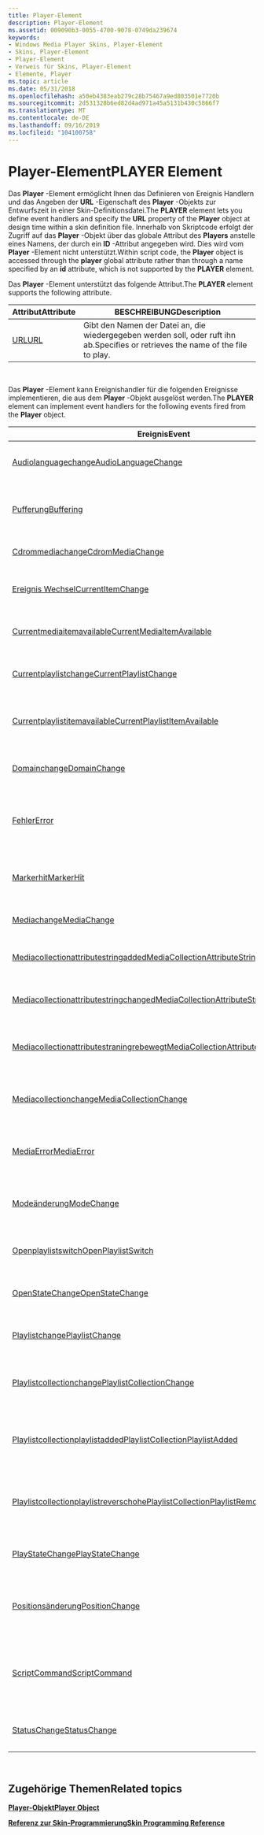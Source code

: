 ```yaml
---
title: Player-Element
description: Player-Element
ms.assetid: 009090b3-0055-4700-9078-0749da239674
keywords:
- Windows Media Player Skins, Player-Element
- Skins, Player-Element
- Player-Element
- Verweis für Skins, Player-Element
- Elemente, Player
ms.topic: article
ms.date: 05/31/2018
ms.openlocfilehash: a50eb4383eab279c28b75467a9ed803501e7720b
ms.sourcegitcommit: 2d531328b6ed82d4ad971a45a5131b430c5866f7
ms.translationtype: MT
ms.contentlocale: de-DE
ms.lasthandoff: 09/16/2019
ms.locfileid: "104100758"
---
```

# <a name="player-element"></a><span data-ttu-id="f6134-108">Player-Element</span><span class="sxs-lookup"><span data-stu-id="f6134-108">PLAYER Element</span></span>

<span data-ttu-id="f6134-109">Das **Player** -Element ermöglicht Ihnen das Definieren von Ereignis Handlern und das Angeben der **URL** -Eigenschaft des **Player** -Objekts zur Entwurfszeit in einer Skin-Definitionsdatei.</span><span class="sxs-lookup"><span data-stu-id="f6134-109">The **PLAYER** element lets you define event handlers and specify the **URL** property of the **Player** object at design time within a skin definition file.</span></span> <span data-ttu-id="f6134-110">Innerhalb von Skriptcode erfolgt der Zugriff auf das **Player** -Objekt über das globale Attribut des **Players** anstelle eines Namens, der durch ein **ID** -Attribut angegeben wird. Dies wird vom **Player** -Element nicht unterstützt.</span><span class="sxs-lookup"><span data-stu-id="f6134-110">Within script code, the **Player** object is accessed through the **player** global attribute rather than through a name specified by an **id** attribute, which is not supported by the **PLAYER** element.</span></span>

<span data-ttu-id="f6134-111">Das **Player** -Element unterstützt das folgende Attribut.</span><span class="sxs-lookup"><span data-stu-id="f6134-111">The **PLAYER** element supports the following attribute.</span></span>



| <span data-ttu-id="f6134-112">Attribut</span><span class="sxs-lookup"><span data-stu-id="f6134-112">Attribute</span></span>             | <span data-ttu-id="f6134-113">BESCHREIBUNG</span><span class="sxs-lookup"><span data-stu-id="f6134-113">Description</span></span>                                          |
|-----------------------|------------------------------------------------------|
| [<span data-ttu-id="f6134-114">URL</span><span class="sxs-lookup"><span data-stu-id="f6134-114">URL</span></span>](player-url.md) | <span data-ttu-id="f6134-115">Gibt den Namen der Datei an, die wiedergegeben werden soll, oder ruft ihn ab.</span><span class="sxs-lookup"><span data-stu-id="f6134-115">Specifies or retrieves the name of the file to play.</span></span> |



 

<span data-ttu-id="f6134-116">Das **Player** -Element kann Ereignishandler für die folgenden Ereignisse implementieren, die aus dem **Player** -Objekt ausgelöst werden.</span><span class="sxs-lookup"><span data-stu-id="f6134-116">The **PLAYER** element can implement event handlers for the following events fired from the **Player** object.</span></span>



| <span data-ttu-id="f6134-117">Ereignis</span><span class="sxs-lookup"><span data-stu-id="f6134-117">Event</span></span>                                                                                            | <span data-ttu-id="f6134-118">BESCHREIBUNG</span><span class="sxs-lookup"><span data-stu-id="f6134-118">Description</span></span>                                                                      |
|--------------------------------------------------------------------------------------------------|----------------------------------------------------------------------------------|
| [<span data-ttu-id="f6134-119">Audiolanguagechange</span><span class="sxs-lookup"><span data-stu-id="f6134-119">AudioLanguageChange</span></span>](player-player-audiolanguagechange.md)                                     | <span data-ttu-id="f6134-120">Tritt auf, wenn sich die aktuelle Audiosprache ändert.</span><span class="sxs-lookup"><span data-stu-id="f6134-120">Occurs when the current audio language changes.</span></span>                                  |
| [<span data-ttu-id="f6134-121">Pufferung</span><span class="sxs-lookup"><span data-stu-id="f6134-121">Buffering</span></span>](player-player-buffering.md)                                                         | <span data-ttu-id="f6134-122">Tritt auf, wenn Windows Media Player Pufferung startet oder beendet.</span><span class="sxs-lookup"><span data-stu-id="f6134-122">Occurs when Windows Media Player begins or ends buffering.</span></span>                       |
| [<span data-ttu-id="f6134-123">Cdrommediachange</span><span class="sxs-lookup"><span data-stu-id="f6134-123">CdromMediaChange</span></span>](player-player-cdrommediachange.md)                                           | <span data-ttu-id="f6134-124">Tritt auf, wenn das CD-Medium geändert wird.</span><span class="sxs-lookup"><span data-stu-id="f6134-124">Occurs when the CD media changes.</span></span>                                                |
| [<span data-ttu-id="f6134-125">Ereignis Wechsel</span><span class="sxs-lookup"><span data-stu-id="f6134-125">CurrentItemChange</span></span>](player-player-currentitemchange.md)                                         | <span data-ttu-id="f6134-126">Tritt ein, wenn das aktuelle Element geändert wird.</span><span class="sxs-lookup"><span data-stu-id="f6134-126">Occurs when the current item changes.</span></span>                                            |
| [<span data-ttu-id="f6134-127">Currentmediaitemavailable</span><span class="sxs-lookup"><span data-stu-id="f6134-127">CurrentMediaItemAvailable</span></span>](player-player-currentmediaitemavailable.md)                         | <span data-ttu-id="f6134-128">Tritt ein, wenn das aktuelle Medien Element verfügbar wird.</span><span class="sxs-lookup"><span data-stu-id="f6134-128">Occurs when the current media item becomes available.</span></span>                            |
| [<span data-ttu-id="f6134-129">Currentplaylistchange</span><span class="sxs-lookup"><span data-stu-id="f6134-129">CurrentPlaylistChange</span></span>](player-player-currentplaylistchange.md)                                 | <span data-ttu-id="f6134-130">Tritt ein, wenn die aktuelle Wiedergabeliste geändert wird.</span><span class="sxs-lookup"><span data-stu-id="f6134-130">Occurs when the current playlist changes.</span></span>                                        |
| [<span data-ttu-id="f6134-131">Currentplaylistitemavailable</span><span class="sxs-lookup"><span data-stu-id="f6134-131">CurrentPlaylistItemAvailable</span></span>](player-player-currentplaylistitemavailable.md)                   | <span data-ttu-id="f6134-132">Tritt ein, wenn das aktuelle Wiedergabelisten Element verfügbar wird.</span><span class="sxs-lookup"><span data-stu-id="f6134-132">Occurs when the current playlist item becomes available.</span></span>                         |
| [<span data-ttu-id="f6134-133">Domainchange</span><span class="sxs-lookup"><span data-stu-id="f6134-133">DomainChange</span></span>](player-player-domainchange.md)                                                   | <span data-ttu-id="f6134-134">Tritt auf, wenn die DVD-Domäne geändert wird.</span><span class="sxs-lookup"><span data-stu-id="f6134-134">Occurs when the DVD domain changes.</span></span>                                              |
| [<span data-ttu-id="f6134-135">Fehler</span><span class="sxs-lookup"><span data-stu-id="f6134-135">Error</span></span>](player-player-error.md)                                                                 | <span data-ttu-id="f6134-136">Tritt auf, wenn das Windows Media Player-Steuerelement einen Fehlerzustand aufweist.</span><span class="sxs-lookup"><span data-stu-id="f6134-136">Occurs when the Windows Media Player control has an error condition.</span></span>             |
| [<span data-ttu-id="f6134-137">Markerhit</span><span class="sxs-lookup"><span data-stu-id="f6134-137">MarkerHit</span></span>](player-player-markerhit.md)                                                         | <span data-ttu-id="f6134-138">Tritt auf, wenn ein Windows-Media Player einen Marker im Clip trifft.</span><span class="sxs-lookup"><span data-stu-id="f6134-138">Occurs when Windows Media Player encounters a marker in the clip.</span></span>                |
| [<span data-ttu-id="f6134-139">Mediachange</span><span class="sxs-lookup"><span data-stu-id="f6134-139">MediaChange</span></span>](player-player-mediachange.md)                                                     | <span data-ttu-id="f6134-140">Tritt auf, wenn ein Medien Element geändert wird.</span><span class="sxs-lookup"><span data-stu-id="f6134-140">Occurs when a media item changes.</span></span>                                                |
| [<span data-ttu-id="f6134-141">Mediacollectionattributestringadded</span><span class="sxs-lookup"><span data-stu-id="f6134-141">MediaCollectionAttributeStringAdded</span></span>](player-player-mediacollectionattributestringadded.md)     | <span data-ttu-id="f6134-142">Tritt auf, wenn der Bibliothek ein Attribut Wert hinzugefügt wird.</span><span class="sxs-lookup"><span data-stu-id="f6134-142">Occurs when an attribute value is added to the library.</span></span>                          |
| [<span data-ttu-id="f6134-143">Mediacollectionattributestringchanged</span><span class="sxs-lookup"><span data-stu-id="f6134-143">MediaCollectionAttributeStringChanged</span></span>](player-player-mediacollectionattributestringchanged.md) | <span data-ttu-id="f6134-144">Tritt auf, wenn ein Attribut Wert in der Bibliothek geändert wird.</span><span class="sxs-lookup"><span data-stu-id="f6134-144">Occurs when an attribute value in the library is changed.</span></span>                        |
| [<span data-ttu-id="f6134-145">Mediacollectionattributestraningrebewegt</span><span class="sxs-lookup"><span data-stu-id="f6134-145">MediaCollectionAttributeStringRemoved</span></span>](player-player-mediacollectionattributestringremoved.md) | <span data-ttu-id="f6134-146">Tritt auf, wenn ein Attribut Wert aus der Bibliothek entfernt wird.</span><span class="sxs-lookup"><span data-stu-id="f6134-146">Occurs when an attribute value is removed from the library.</span></span>                      |
| [<span data-ttu-id="f6134-147">Mediacollectionchange</span><span class="sxs-lookup"><span data-stu-id="f6134-147">MediaCollectionChange</span></span>](player-player-mediacollectionchange.md)                                 | <span data-ttu-id="f6134-148">Tritt auf, wenn das **mediacollection** -Objekt geändert wird.</span><span class="sxs-lookup"><span data-stu-id="f6134-148">Occurs when the **MediaCollection** object changes.</span></span>                              |
| [<span data-ttu-id="f6134-149">MediaError</span><span class="sxs-lookup"><span data-stu-id="f6134-149">MediaError</span></span>](player-player-mediaerror.md)                                                       | <span data-ttu-id="f6134-150">Tritt auf, wenn das **Medien** Objekt einen Fehlerzustand aufweist.</span><span class="sxs-lookup"><span data-stu-id="f6134-150">Occurs when the **Media** object has an error condition.</span></span>                         |
| [<span data-ttu-id="f6134-151">Modeänderung</span><span class="sxs-lookup"><span data-stu-id="f6134-151">ModeChange</span></span>](player-player-modechange.md)                                                       | <span data-ttu-id="f6134-152">Tritt beim Wechseln zwischen dem shuffle-und dem Normalmodus auf.</span><span class="sxs-lookup"><span data-stu-id="f6134-152">Occurs when switching between shuffle and normal mode.</span></span>                           |
| [<span data-ttu-id="f6134-153">Openplaylistswitch</span><span class="sxs-lookup"><span data-stu-id="f6134-153">OpenPlaylistSwitch</span></span>](player-player-openplaylistswitch.md)                                       | <span data-ttu-id="f6134-154">Tritt auf, wenn die Wiedergabe eines Titels auf einer DVD beginnt.</span><span class="sxs-lookup"><span data-stu-id="f6134-154">Occurs when a title on a DVD begins playing.</span></span>                                     |
| [<span data-ttu-id="f6134-155">OpenStateChange</span><span class="sxs-lookup"><span data-stu-id="f6134-155">OpenStateChange</span></span>](player-player-openstatechange.md)                                             | <span data-ttu-id="f6134-156">Tritt auf, wenn der *Player*. **openstate** -Änderungen.</span><span class="sxs-lookup"><span data-stu-id="f6134-156">Occurs when *player*.**openState** changes.</span></span>                                      |
| [<span data-ttu-id="f6134-157">Playlistchange</span><span class="sxs-lookup"><span data-stu-id="f6134-157">PlaylistChange</span></span>](player-player-playlistchange.md)                                               | <span data-ttu-id="f6134-158">Tritt auf, wenn eine Wiedergabeliste geändert wird.</span><span class="sxs-lookup"><span data-stu-id="f6134-158">Occurs when a playlist changes.</span></span>                                                  |
| [<span data-ttu-id="f6134-159">Playlistcollectionchange</span><span class="sxs-lookup"><span data-stu-id="f6134-159">PlaylistCollectionChange</span></span>](player-player-playlistcollectionchange.md)                           | <span data-ttu-id="f6134-160">Tritt auf, wenn sich etwas in der Wiedergabelisten Auflistung ändert.</span><span class="sxs-lookup"><span data-stu-id="f6134-160">Occurs when something changes in the playlist collection.</span></span>                        |
| [<span data-ttu-id="f6134-161">Playlistcollectionplaylistadded</span><span class="sxs-lookup"><span data-stu-id="f6134-161">PlaylistCollectionPlaylistAdded</span></span>](player-player-playlistcollectionplaylistadded.md)             | <span data-ttu-id="f6134-162">Tritt auf, wenn der Wiedergabelisten Auflistung eine Wiedergabeliste hinzugefügt wird.</span><span class="sxs-lookup"><span data-stu-id="f6134-162">Occurs when a playlist is added to the playlist collection.</span></span>                      |
| [<span data-ttu-id="f6134-163">Playlistcollectionplaylistreverschohe</span><span class="sxs-lookup"><span data-stu-id="f6134-163">PlaylistCollectionPlaylistRemoved</span></span>](player-player-playlistcollectionplaylistremoved.md)         | <span data-ttu-id="f6134-164">Tritt auf, wenn eine Wiedergabeliste aus der Wiedergabelisten Auflistung entfernt wird.</span><span class="sxs-lookup"><span data-stu-id="f6134-164">Occurs when a playlist is removed from the playlist collection.</span></span>                  |
| [<span data-ttu-id="f6134-165">PlayStateChange</span><span class="sxs-lookup"><span data-stu-id="f6134-165">PlayStateChange</span></span>](player-player-playstatechange.md)                                             | <span data-ttu-id="f6134-166">Tritt auf, wenn der *Player*. **playstate** ändert sich.</span><span class="sxs-lookup"><span data-stu-id="f6134-166">Occurs when *player*.**playState** changes.</span></span>                                      |
| [<span data-ttu-id="f6134-167">Positionsänderung</span><span class="sxs-lookup"><span data-stu-id="f6134-167">PositionChange</span></span>](player-player-positionchange.md)                                               | <span data-ttu-id="f6134-168">Tritt auf, wenn der *Player*. -Steuer *Elemente*. **CurrentPosition** ändert sich.</span><span class="sxs-lookup"><span data-stu-id="f6134-168">Occurs when *player*.*controls*.**currentPosition** changes.</span></span>                     |
| [<span data-ttu-id="f6134-169">ScriptCommand</span><span class="sxs-lookup"><span data-stu-id="f6134-169">ScriptCommand</span></span>](player-player-scriptcommand.md)                                                 | <span data-ttu-id="f6134-170">Tritt auf, wenn Windows Media Player einen in eine Datei eingebetteten Skript Befehl trifft.</span><span class="sxs-lookup"><span data-stu-id="f6134-170">Occurs when Windows Media Player encounters a script command embedded in a file.</span></span> |
| [<span data-ttu-id="f6134-171">StatusChange</span><span class="sxs-lookup"><span data-stu-id="f6134-171">StatusChange</span></span>](player-player-statuschange.md)                                                   | <span data-ttu-id="f6134-172">Tritt ein, wenn der Wert der **Status** Eigenschaft geändert wird.</span><span class="sxs-lookup"><span data-stu-id="f6134-172">Occurs when the **status** property changes value.</span></span>                               |



 

## <a name="related-topics"></a><span data-ttu-id="f6134-173">Zugehörige Themen</span><span class="sxs-lookup"><span data-stu-id="f6134-173">Related topics</span></span>

<dl> <dt>

[<span data-ttu-id="f6134-174">**Player-Objekt**</span><span class="sxs-lookup"><span data-stu-id="f6134-174">**Player Object**</span></span>](player-object.md)
</dt> <dt>

[<span data-ttu-id="f6134-175">**Referenz zur Skin-Programmierung**</span><span class="sxs-lookup"><span data-stu-id="f6134-175">**Skin Programming Reference**</span></span>](skin-programming-reference.md)
</dt> </dl>

 

 




